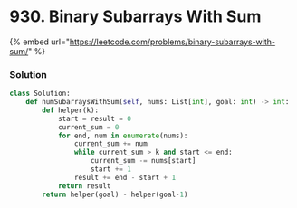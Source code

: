 # 930. Binary Subarrays With Sum

{% embed url="https://leetcode.com/problems/binary-subarrays-with-sum/" %}

### Solution

```python
class Solution:
    def numSubarraysWithSum(self, nums: List[int], goal: int) -> int:
        def helper(k):
            start = result = 0
            current_sum = 0
            for end, num in enumerate(nums):
                current_sum += num
                while current_sum > k and start <= end:
                    current_sum -= nums[start]
                    start += 1
                result += end - start + 1
            return result
        return helper(goal) - helper(goal-1)
```
